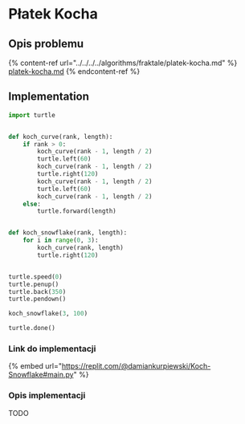 # Płatek Kocha

## Opis problemu

{% content-ref url="../../../../algorithms/fraktale/platek-kocha.md" %}
[platek-kocha.md](../../../../algorithms/fraktale/platek-kocha.md)
{% endcontent-ref %}

## Implementation 

```python
import turtle


def koch_curve(rank, length):
    if rank > 0:
        koch_curve(rank - 1, length / 2)
        turtle.left(60)
        koch_curve(rank - 1, length / 2)
        turtle.right(120)
        koch_curve(rank - 1, length / 2)
        turtle.left(60)
        koch_curve(rank - 1, length / 2)
    else:
        turtle.forward(length)


def koch_snowflake(rank, length):
    for i in range(0, 3):
        koch_curve(rank, length)
        turtle.right(120)


turtle.speed(0)
turtle.penup()
turtle.back(350)
turtle.pendown()

koch_snowflake(3, 100)

turtle.done()
```

### Link do implementacji

{% embed url="https://replit.com/@damiankurpiewski/Koch-Snowflake#main.py" %}

### Opis implementacji

TODO
